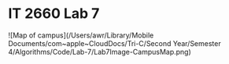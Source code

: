 # IT 2660 Lab 7
![Map of campus](/Users/awr/Library/Mobile Documents/com~apple~CloudDocs/Tri-C/Second Year/Semester 4/Algorithms/Code/Lab-7/Lab7Image-CampusMap.png)
